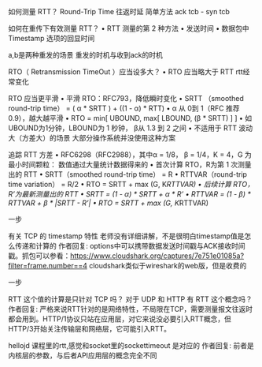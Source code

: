 如何测量 RTT？ Round-Trip Time  往返时延
  简单方法 ack tcb - syn tcb


如何在重传下有效测量 RTT？
• RTT 测量的第 2 种方法
  • 发送时间
  • 数据包中 Timestamp 选项的回显时间
 
 a,b是两种重发的场景   重发的时机与收到ack的时机


RTO（ Retransmission TimeOut ）应当设多大？
 • RTO 应当略大于 RTT     rtt经常变化


RTO 应当更平滑
• 平滑 RTO：RFC793，降低瞬时变化
  • SRTT （smoothed round-trip time） = ( α * SRTT ) + ((1 - α) * RTT)
     • α 从 0到 1（RFC 推荐 0.9），越大越平滑
  • RTO = min[ UBOUND, max[ LBOUND, (β * SRTT) ] ]
     • 如 UBOUND为1分钟，LBOUND为 1 秒钟， β从 1.3 到 2 之间
  • 不适用于 RTT 波动大（方差大）的场景   大部分操作系统并没使用这种方案



追踪 RTT 方差
• RFC6298（RFC2988），其中α = 1/8， β = 1/4，K = 4，G 为最小时间颗粒：  数值通过大量统计数据得来的
  • 首次计算 RTO，R为第 1 次测量出的 RTT
     • SRTT（smoothed round-trip time） = R
     • RTTVAR（round-trip time variation） = R/2
     • RTO = SRTT + max (G, K*RTTVAR)
  • 后续计算 RTO，R’为最新测量出的 RTT
     • SRTT = (1 - α) * SRTT + α * R’
     • RTTVAR = (1 - β) * RTTVAR + β * |SRTT - R’|
     • RTO = SRTT + max (G, K*RTTVAR)




一步

有关 TCP 的 timestamp 特性 老师没有详细讲解，不是很明白timestamp值是怎么传递和计算的
作者回复: options中可以携带数据发送时间戳与ACK接收时间戳。抓包可以参看：https://www.cloudshark.org/captures/7e751e01085a?filter=frame.number==4
cloudshark类似于wireshark的web版，但是收费的


一步

RTT 这个值的计算是只针对 TCP 吗？ 对于 UDP 和 HTTP 有 RTT 这个概念吗？
作者回复: 严格来说RTT针对的是网络特性，不局限在TCP，需要测量报文往返时都会用到。HTTP/1协议只站在应用层，对它来说没必要引入RTT概念，但HTTP/3开始关注传输层和网络层，它可能引入RTT。


hellojd
课程里的rtt,感觉和socket里的sockettimeout 是对应的
作者回复: 前者是内核层的参数，与后者API应用层的概念完全不同

